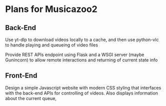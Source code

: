 # Plans for Musicazoo2

## Back-End

Use yt-dlp to download videos locally to a cache, and then use python-vlc to handle playing and queueing of video files

Provide REST APIs endpoint using Flask and a WSGI server (maybe Gunincorn) to allow remote interactions and returning of current state info

## Front-End

Design a simple Javascript website with modern CSS styling that interfaces with the back-end APIs for controlling of videos.
Also displays information about the current queue,
